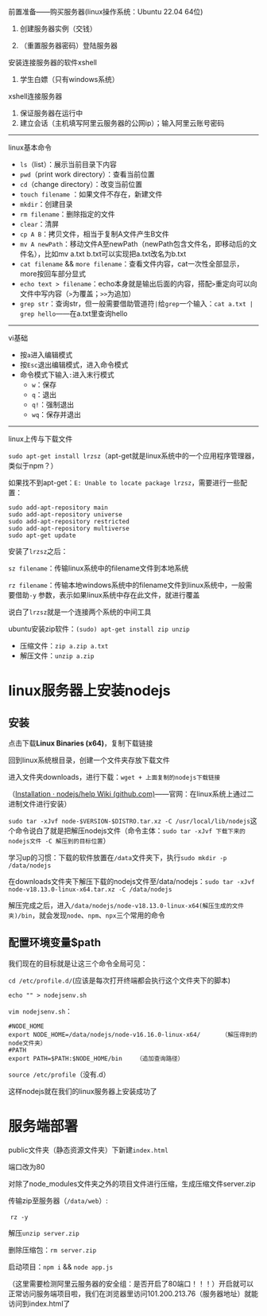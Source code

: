前置准备——购买服务器(linux操作系统：Ubuntu  22.04 64位)

1. 创建服务器实例（交钱）

2. （重置服务器密码）登陆服务器

安装连接服务器的软件xshell

1. 学生白嫖（只有windows系统）

xshell连接服务器

1. 保证服务器在运行中
2. 建立会话（主机填写阿里云服务器的公网ip）；输入阿里云账号密码

---

linux基本命令

* `ls`（list）：展示当前目录下内容
* `pwd`（print work directory）：查看当前位置
* `cd`（change directory）：改变当前位置
* `touch filename` ：如果文件不存在，新建文件
* `mkdir`：创建目录
* `rm filename`：删除指定的文件
* `clear`：清屏
* `cp A B`：拷贝文件，相当于复制A文件产生B文件
* `mv A newPath`：移动文件A至newPath（newPath包含文件名，即移动后的文件名），比如mv a.txt b.txt可以实现把a.txt改名为b.txt
* `cat filename` && `more filename`：查看文件内容，cat一次性全部显示，more按回车部分显式
* `echo text > filename`：echo本身就是输出后面的内容，搭配`>`重定向可以向文件中写内容（`>`为覆盖；`>>`为追加）
* `grep str`：查询str，但一般需要借助管道符`|`给`grep`一个输入：`cat a.txt | grep hello`——在a.txt里查询hello

---

vi基础

* 按`a`进入编辑模式
* 按`Esc`退出编辑模式，进入命令模式
* 命令模式下输入`:`进入末行模式
  * `w`：保存
  * `q`：退出
  * `q!`：强制退出
  * `wq`：保存并退出

---

linux上传与下载文件

`sudo apt-get install lrzsz`（apt-get就是linux系统中的一个应用程序管理器，类似于npm？）

如果找不到apt-get：`E: Unable to locate package lrzsz`，需要进行一些配置：

~~~
sudo add-apt-repository main
sudo add-apt-repository universe
sudo add-apt-repository restricted
sudo add-apt-repository multiverse
sudo apt-get update
~~~

安装了`lrzsz`之后：

`sz filename`：传输linux系统中的filename文件到本地系统

`rz filename`：传输本地windows系统中的filename文件到linux系统中，一般需要借助`-y` 参数，表示如果linux系统中存在此文件，就进行覆盖

说白了`lrzsz`就是一个连接两个系统的中间工具

ubuntu安装zip软件：`(sudo) apt-get install zip unzip`

* 压缩文件：`zip a.zip a.txt`
* 解压文件：`unzip a.zip`

# linux服务器上安装nodejs

## 安装

点击下载**Linux Binaries (x64)**，复制下载链接

回到linux系统根目录，创建一个文件夹存放下载文件

进入文件夹downloads，进行下载：`wget + 上面复制的nodejs下载链接`

（[Installation · nodejs/help Wiki (github.com)](https://github.com/nodejs/help/wiki/Installation)——官网：在linux系统上通过二进制文件进行安装）

` sudo tar -xJvf node-$VERSION-$DISTRO.tar.xz -C /usr/local/lib/nodejs `这个命令说白了就是把解压nodejs文件（命令主体：` sudo tar -xJvf 下载下来的nodejs文件 -C 解压到的目标位置 `）

学习up的习惯：下载的软件放置在`/data`文件夹下，执行`sudo mkdir -p /data/nodejs`

在downloads文件夹下解压下载的nodejs文件至/data/nodejs：`sudo tar -xJvf node-v18.13.0-linux-x64.tar.xz -C /data/nodejs`

解压完成之后，进入`/data/nodejs/node-v18.13.0-linux-x64(解压生成的文件夹)/bin`，就会发现`node`、`npm`、`npx`三个常用的命令

## 配置环境变量$path

我们现在的目标就是让这三个命令全局可见：

`cd /etc/profile.d/`(应该是每次打开终端都会执行这个文件夹下的脚本)

`echo "" > nodejsenv.sh`

`vim nodejsenv.sh`：

~~~visual basic
#NODE_HOME
export NODE_HOME=/data/nodejs/node-v16.16.0-linux-x64/      （解压得到的node文件夹）
#PATH
export PATH=$PATH:$NODE_HOME/bin    （追加查询路径）
~~~

`source /etc/profile`（没有.d）

这样nodejs就在我们的linux服务器上安装成功了

# 服务端部署

public文件夹（静态资源文件夹）下新建`index.html`

端口改为80

对除了node_modules文件夹之外的项目文件进行压缩，生成压缩文件server.zip

传输zip至服务器（`/data/web`）:

​	`rz -y`

解压`unzip server.zip`

删除压缩包：`rm server.zip`

启动项目：`npm i` && `node app.js`

（这里需要检测阿里云服务器的安全组：是否开启了80端口！！！）开启就可以正常访问服务端项目啦，我们在浏览器里访问101.200.213.76（服务器地址）就能访问到index.html了

